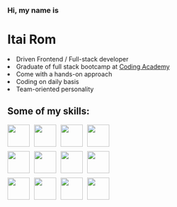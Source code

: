 <div style="display: flex;flex-direction: column;align-items: center; justify-content: center;" class="">
    <div class="about">
        <h3 style="margin: 0;">Hi, my name is </h3>
        <h1>Itai Rom</h1>
        <div >
            <li>Driven Frontend / Full-stack developer</li>
            <li>Graduate of full stack bootcamp at <a href="https://itairom.netlify.app/Itai%20Rom%20CV.docx">Coding Academy</a> </li>
            <li>Come with a hands-on approach</li>
            <li>Coding on daily basis</li>
            <li>Team-oriented personality</li>
        </div>
        <h2>Some of my skills: </h2>
        <div style="width: 200px; display: grid;grid-template-columns:1fr 1fr 1fr 1fr; grid-gap: 10px;" class="">
            <img src="https://cdn.jsdelivr.net/gh/devicons/devicon/icons/angularjs/angularjs-original.svg" width="50"
                height="50" />
            <img src="https://cdn.jsdelivr.net/gh/devicons/devicon/icons/react/react-original.svg" width="50"
                height="50" />
            <img src="https://cdn.jsdelivr.net/gh/devicons/devicon/icons/vuejs/vuejs-original.svg" width="50"
                height="50" />
            <img src="https://cdn.jsdelivr.net/gh/devicons/devicon/icons/javascript/javascript-original.svg" width="50"
                height="50" />
            <img src="https://cdn.jsdelivr.net/gh/devicons/devicon/icons/typescript/typescript-original.svg" width="50"
                height="50" />
            <img src="https://cdn.jsdelivr.net/gh/devicons/devicon/icons/redux/redux-original.svg" width="50"
                height="50" />
            <img src="https://cdn.jsdelivr.net/gh/devicons/devicon/icons/css3/css3-original.svg" width="50"
                height="50" />
            <img src="https://cdn.jsdelivr.net/gh/devicons/devicon/icons/html5/html5-original.svg" width="50"
                height="50" />
            <img src="https://cdn.jsdelivr.net/gh/devicons/devicon/icons/nodejs/nodejs-original.svg" width="50"
                height="50" />
            <img src="https://cdn.jsdelivr.net/gh/devicons/devicon/icons/mongodb/mongodb-original.svg" width="50"
                height="50" />
            <img src="https://cdn.jsdelivr.net/gh/devicons/devicon/icons/sass/sass-original.svg" width="50"
                height="50" />
            <img src="https://cdn.jsdelivr.net/gh/devicons/devicon/icons/express/express-original.svg" width="50"
                height="50" />
        </div>
    </div>

